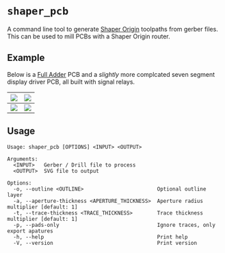 # `shaper_pcb`

A command line tool to generate [Shaper Origin](https://www.shapertools.com/en-us) toolpaths from gerber files.
This can be used to mill PCBs with a Shaper Origin router.

## Example

Below is a [Full Adder](https://en.wikipedia.org/wiki/Adder_(electronics)#Full_adder) PCB and a *slightly* more complcated seven segment display driver PCB, all built with signal relays.

|![](https://github.com/user-attachments/assets/10649f2e-d167-4f4c-9922-45b2840801ec)|![](https://github.com/user-attachments/assets/f4405da9-8fc0-4d94-8ade-05dce0d26d9f)|
|--|--|
|![](https://github.com/user-attachments/assets/b9f289de-f078-42a0-8091-5ccef4116a14)|![](https://github.com/user-attachments/assets/ae0d3c50-4771-4f52-9d36-d052705a56b4)|



## Usage

```
Usage: shaper_pcb [OPTIONS] <INPUT> <OUTPUT>

Arguments:
  <INPUT>   Gerber / Drill file to process
  <OUTPUT>  SVG file to output

Options:
  -o, --outline <OUTLINE>                        Optional outline layer
  -a, --aperture-thickness <APERTURE_THICKNESS>  Aperture radius multiplier [default: 1]
  -t, --trace-thickness <TRACE_THICKNESS>        Trace thickness multiplier [default: 1]
  -p, --pads-only                                Ignore traces, only export apatures
  -h, --help                                     Print help
  -V, --version                                  Print version
```
